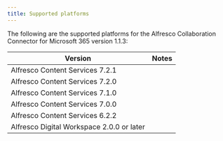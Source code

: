 ```yaml
---
title: Supported platforms
---
```


The following are the supported platforms for the Alfresco Collaboration Connector for Microsoft 365 version 1.1.3:

| Version | Notes |
| ------- | ----- |
| Alfresco Content Services 7.2.1 | |
| Alfresco Content Services 7.2.0 | |
| Alfresco Content Services 7.1.0 | |
| Alfresco Content Services 7.0.0 | |
| Alfresco Content Services 6.2.2 | |
| Alfresco Digital Workspace 2.0.0 or later| |
